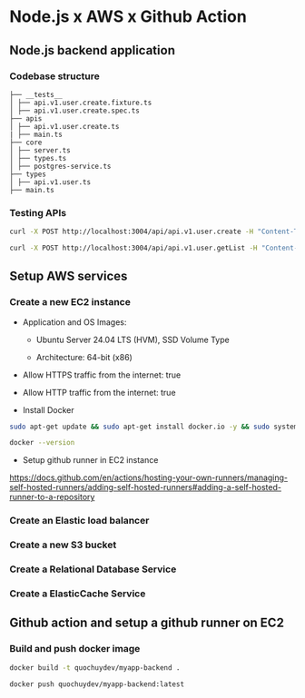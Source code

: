 # Node.js x AWS x Github Action

## Node.js backend application

### Codebase structure

```
├── __tests__
│ ├── api.v1.user.create.fixture.ts
│ ├── api.v1.user.create.spec.ts
├── apis
│ ├── api.v1.user.create.ts
| ├── main.ts
├── core
│ ├── server.ts
│ ├── types.ts
│ ├── postgres-service.ts
├── types
│ ├── api.v1.user.ts
├── main.ts
```

### Testing APIs

```sh
curl -X POST http://localhost:3004/api/api.v1.user.create -H "Content-Type: application/json" -d '{"name":"name" }'

curl -X POST http://localhost:3004/api/api.v1.user.getList -H "Content-Type: application/json" -d '{"q":"name"}'
```

## Setup AWS services

### Create a new EC2 instance

- Application and OS Images:

  - Ubuntu Server 24.04 LTS (HVM), SSD Volume Type

  - Architecture: 64-bit (x86)

- Allow HTTPS traffic from the internet: true

- Allow HTTP traffic from the internet: true

- Install Docker

```sh
sudo apt-get update && sudo apt-get install docker.io -y && sudo systemctl start docker && sudo chmod 666 /var/run/docker.sock &&sudo systemctl enable docker

docker --version
```

- Setup github runner in EC2 instance

https://docs.github.com/en/actions/hosting-your-own-runners/managing-self-hosted-runners/adding-self-hosted-runners#adding-a-self-hosted-runner-to-a-repository

### Create an Elastic load balancer

### Create a new S3 bucket

### Create a Relational Database Service

### Create a ElasticCache Service

## Github action and setup a github runner on EC2

### Build and push docker image

```sh
docker build -t quochuydev/myapp-backend .

docker push quochuydev/myapp-backend:latest
```
